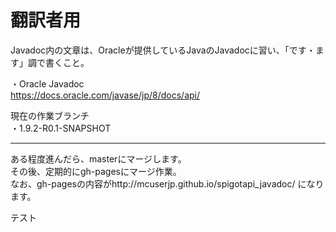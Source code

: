 # 翻訳者用
Javadoc内の文章は、Oracleが提供しているJavaのJavadocに習い、「です・ます」調で書くこと。

・Oracle Javadoc   
https://docs.oracle.com/javase/jp/8/docs/api/

現在の作業ブランチ  
・1.9.2-R0.1-SNAPSHOT

----------

ある程度進んだら、masterにマージします。  
その後、定期的にgh-pagesにマージ作業。  
なお、gh-pagesの内容がhttp://mcuserjp.github.io/spigotapi_javadoc/ になります。

テスト

